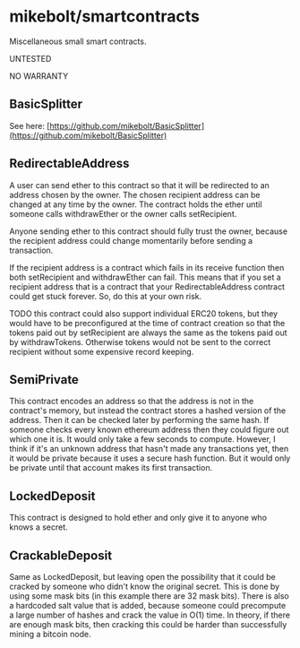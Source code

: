 # mikebolt/smartcontracts

Miscellaneous small smart contracts.

UNTESTED

NO WARRANTY

## BasicSplitter

See here: [https://github.com/mikebolt/BasicSplitter](https://github.com/mikebolt/BasicSplitter)

## RedirectableAddress

A user can send ether to this contract so that it will be redirected to an address chosen by the owner.
The chosen recipient address can be changed at any time by the owner. The contract holds the ether until
someone calls withdrawEther or the owner calls setRecipient.

Anyone sending ether to this contract should fully trust the owner, because the recipient address could
change momentarily before sending a transaction.

If the recipient address is a contract which fails in its receive function then both setRecipient and
withdrawEther can fail. This means that if you set a recipient address that is a contract that your
RedirectableAddress contract could get stuck forever. So, do this at your own risk.

TODO this contract could also support individual ERC20 tokens, but they would have to be preconfigured
at the time of contract creation so that the tokens paid out by setRecipient are always the same as
the tokens paid out by withdrawTokens. Otherwise tokens would not be sent to the correct recipient
without some expensive record keeping.

## SemiPrivate

This contract encodes an address so that the address is not in the contract's
memory, but instead the contract stores a hashed version of the address. Then
it can be checked later by performing the same hash. If someone checks every
known ethereum address then they could figure out which one it is. It would
only take a few seconds to compute. However, I think if it's an unknown address
that hasn't made any transactions yet, then it would be private because it uses
a secure hash function. But it would only be private until that account makes
its first transaction.

## LockedDeposit

This contract is designed to hold ether and only give it to anyone who knows
a secret.

## CrackableDeposit

Same as LockedDeposit, but leaving open the possibility that it could be cracked
by someone who didn't know the original secret. This is done by using some mask
bits (in this example there are 32 mask bits). There is also a hardcoded salt
value that is added, because someone could precompute a large number of hashes
and crack the value in O(1) time. In theory, if there are enough mask bits,
then cracking this could be harder than successfully mining a bitcoin node.
